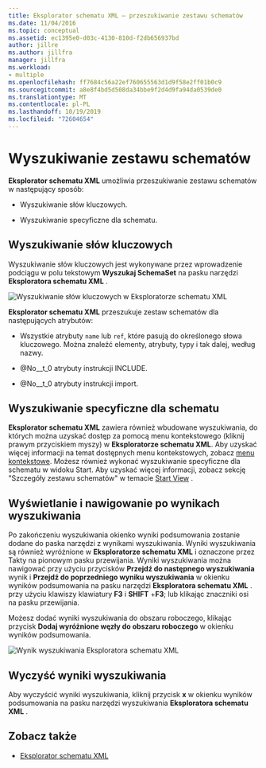 ```yaml
---
title: Eksplorator schematu XML — przeszukiwanie zestawu schematów
ms.date: 11/04/2016
ms.topic: conceptual
ms.assetid: ec1395e0-d03c-4130-810d-f2db656937bd
author: jillre
ms.author: jillfra
manager: jillfra
ms.workload:
- multiple
ms.openlocfilehash: ff7684c56a22ef760655563d1d9f58e2ff01b0c9
ms.sourcegitcommit: a8e8f4bd5d508da34bbe9f2d4d9fa94da0539de0
ms.translationtype: MT
ms.contentlocale: pl-PL
ms.lasthandoff: 10/19/2019
ms.locfileid: "72604654"
---
```

# <a name="search-the-schema-set"></a>Wyszukiwanie zestawu schematów

**Eksplorator schematu XML** umożliwia przeszukiwanie zestawu schematów w następujący sposób:

- Wyszukiwanie słów kluczowych.

- Wyszukiwanie specyficzne dla schematu.

## <a name="keyword-search"></a>Wyszukiwanie słów kluczowych

Wyszukiwanie słów kluczowych jest wykonywane przez wprowadzenie podciągu w polu tekstowym **Wyszukaj SchemaSet** na pasku narzędzi **Eksploratora schematu XML** .

![Wyszukiwanie słów kluczowych w Eksploratorze schematu XML](../xml-tools/media/schemaexplorersearch.gif)

**Eksplorator schematu XML** przeszukuje zestaw schematów dla następujących atrybutów:

- Wszystkie atrybuty `name` lub `ref`, które pasują do określonego słowa kluczowego. Można znaleźć elementy, atrybuty, typy i tak dalej, według nazwy.

- @No__t_0 atrybuty instrukcji INCLUDE.

- @No__t_0 atrybuty instrukcji import.

## <a name="schema-specific-search"></a>Wyszukiwanie specyficzne dla schematu

**Eksplorator schematu XML** zawiera również wbudowane wyszukiwania, do których można uzyskać dostęp za pomocą menu kontekstowego (kliknij prawym przyciskiem myszy) w **Eksploratorze schematu XML**. Aby uzyskać więcej informacji na temat dostępnych menu kontekstowych, zobacz [menu kontekstowe](../xml-tools/context-menus-xml-schema-explorer.md). Możesz również wykonać wyszukiwanie specyficzne dla schematu w widoku Start. Aby uzyskać więcej informacji, zobacz sekcję "Szczegóły zestawu schematów" w temacie [Start View](../xml-tools/start-view.md) .

## <a name="display-and-navigate-search-results"></a>Wyświetlanie i nawigowanie po wynikach wyszukiwania

Po zakończeniu wyszukiwania okienko wyniki podsumowania zostanie dodane do paska narzędzi z wynikami wyszukiwania. Wyniki wyszukiwania są również wyróżnione w **Eksploratorze schematu XML** i oznaczone przez Takty na pionowym pasku przewijania. Wyniki wyszukiwania można nawigować przy użyciu przycisków **Przejdź do następnego wyszukiwania** wynik i **Przejdź do poprzedniego wyniku wyszukiwania** w okienku wyników podsumowania na pasku narzędzi **Eksploratora schematu XML** . przy użyciu klawiszy klawiatury **F3** i **SHIFT** +**F3**; lub klikając znaczniki osi na pasku przewijania.

Możesz dodać wyniki wyszukiwania do obszaru roboczego, klikając przycisk **Dodaj wyróżnione węzły do obszaru roboczego** w okienku wyników podsumowania.

![Wynik wyszukiwania Eksploratora schematu XML](../xml-tools/media/schemaexplorersearchresult.gif)

## <a name="clear-search-results"></a>Wyczyść wyniki wyszukiwania

Aby wyczyścić wyniki wyszukiwania, kliknij przycisk **x** w okienku wyników podsumowania na pasku narzędzi wyszukiwania **Eksploratora schematu XML** .

## <a name="see-also"></a>Zobacz także

- [Eksplorator schematu XML](../xml-tools/xml-schema-explorer.md)